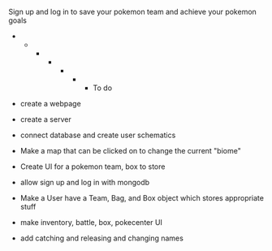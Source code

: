 Sign up and log in to save your pokemon team and achieve your pokemon goals

- - - - - - - To do

- create a webpage
- create a server
- connect database and create user schematics

- Make a map that can be clicked on to change the current "biome"
- Create UI for a pokemon team, box to store
- allow sign up and log in with mongodb
- Make a User have a Team, Bag, and Box object which stores appropriate stuff
- make inventory, battle, box, pokecenter UI
- add catching and releasing and changing names
